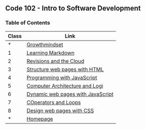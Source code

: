 ## Code 102 - Intro to Software Development
### Table of Contents


| Class     |Link|
| -----------|-----------|
|*|[Growthmindset](https://enasbatayneh.github.io/Reading-notes_101/growthmindset)|
|1|[Learning Markdown](https://enasbatayneh.github.io/Reading-notes_101/reada02a)|
|2|[Revisions and the Cloud](https://enasbatayneh.github.io/Reading-notes_101/Git)|
|3|[Structure web pages with HTML](https://enasbatayneh.github.io/Reading-notes_101/read03)|
|4|[Programming with JavaScript](https://enasbatayneh.github.io/Reading-notes_101/Programming%20with%20JavaScript)|
|5|[Computer Architecture and Logi](https://enasbatayneh.github.io/Reading-notes_101/Computer%20Architecture%20and%20Logic)|
|6|[Dynamic web pages with JavaScript](https://enasbatayneh.github.io/Reading-notes_101/Read04C)|
|7|[COperators and Loops](https://enasbatayneh.github.io/Reading-notes_101/Read05)|
|8|[Design web pages with CSS](https://enasbatayneh.github.io/Reading-notes_101/read06b)|
|*|[Homepage](https://enasbatayneh.github.io/Reading-notes_101/homepage)|


